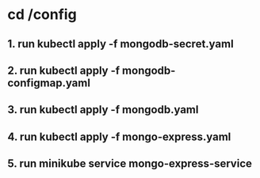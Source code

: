 # cd /config

## 1. run kubectl apply -f mongodb-secret.yaml

## 2. run kubectl apply -f mongodb-configmap.yaml

## 3. run kubectl apply -f mongodb.yaml

## 4. run kubectl apply -f mongo-express.yaml

## 5. run minikube service mongo-express-service
